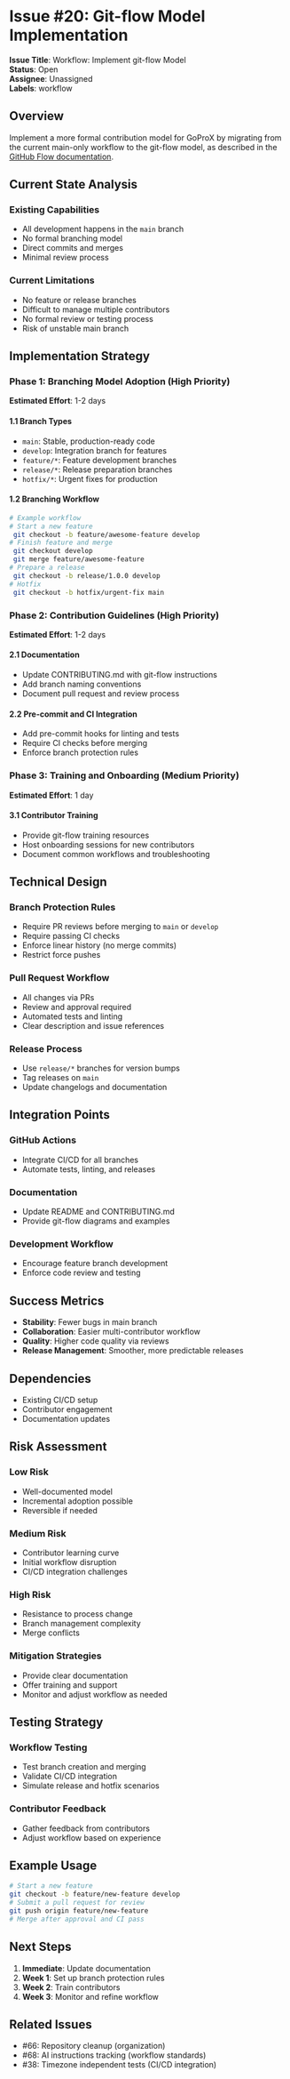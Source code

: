# Issue #20: Git-flow Model Implementation

**Issue Title**: Workflow: Implement git-flow Model  
**Status**: Open  
**Assignee**: Unassigned  
**Labels**: workflow

## Overview

Implement a more formal contribution model for GoProX by migrating from the current main-only workflow to the git-flow model, as described in the [GitHub Flow documentation](https://docs.github.com/en/get-started/quickstart/github-flow).

## Current State Analysis

### Existing Capabilities
- All development happens in the `main` branch
- No formal branching model
- Direct commits and merges
- Minimal review process

### Current Limitations
- No feature or release branches
- Difficult to manage multiple contributors
- No formal review or testing process
- Risk of unstable main branch

## Implementation Strategy

### Phase 1: Branching Model Adoption (High Priority)
**Estimated Effort**: 1-2 days

#### 1.1 Branch Types
- `main`: Stable, production-ready code
- `develop`: Integration branch for features
- `feature/*`: Feature development branches
- `release/*`: Release preparation branches
- `hotfix/*`: Urgent fixes for production

#### 1.2 Branching Workflow
```zsh
# Example workflow
# Start a new feature
 git checkout -b feature/awesome-feature develop
# Finish feature and merge
 git checkout develop
 git merge feature/awesome-feature
# Prepare a release
 git checkout -b release/1.0.0 develop
# Hotfix
 git checkout -b hotfix/urgent-fix main
```

### Phase 2: Contribution Guidelines (High Priority)
**Estimated Effort**: 1-2 days

#### 2.1 Documentation
- Update CONTRIBUTING.md with git-flow instructions
- Add branch naming conventions
- Document pull request and review process

#### 2.2 Pre-commit and CI Integration
- Add pre-commit hooks for linting and tests
- Require CI checks before merging
- Enforce branch protection rules

### Phase 3: Training and Onboarding (Medium Priority)
**Estimated Effort**: 1 day

#### 3.1 Contributor Training
- Provide git-flow training resources
- Host onboarding sessions for new contributors
- Document common workflows and troubleshooting

## Technical Design

### Branch Protection Rules
- Require PR reviews before merging to `main` or `develop`
- Require passing CI checks
- Enforce linear history (no merge commits)
- Restrict force pushes

### Pull Request Workflow
- All changes via PRs
- Review and approval required
- Automated tests and linting
- Clear description and issue references

### Release Process
- Use `release/*` branches for version bumps
- Tag releases on `main`
- Update changelogs and documentation

## Integration Points

### GitHub Actions
- Integrate CI/CD for all branches
- Automate tests, linting, and releases

### Documentation
- Update README and CONTRIBUTING.md
- Provide git-flow diagrams and examples

### Development Workflow
- Encourage feature branch development
- Enforce code review and testing

## Success Metrics

- **Stability**: Fewer bugs in main branch
- **Collaboration**: Easier multi-contributor workflow
- **Quality**: Higher code quality via reviews
- **Release Management**: Smoother, more predictable releases

## Dependencies

- Existing CI/CD setup
- Contributor engagement
- Documentation updates

## Risk Assessment

### Low Risk
- Well-documented model
- Incremental adoption possible
- Reversible if needed

### Medium Risk
- Contributor learning curve
- Initial workflow disruption
- CI/CD integration challenges

### High Risk
- Resistance to process change
- Branch management complexity
- Merge conflicts

### Mitigation Strategies
- Provide clear documentation
- Offer training and support
- Monitor and adjust workflow as needed

## Testing Strategy

### Workflow Testing
- Test branch creation and merging
- Validate CI/CD integration
- Simulate release and hotfix scenarios

### Contributor Feedback
- Gather feedback from contributors
- Adjust workflow based on experience

## Example Usage

```zsh
# Start a new feature
git checkout -b feature/new-feature develop
# Submit a pull request for review
git push origin feature/new-feature
# Merge after approval and CI pass
```

## Next Steps

1. **Immediate**: Update documentation
2. **Week 1**: Set up branch protection rules
3. **Week 2**: Train contributors
4. **Week 3**: Monitor and refine workflow

## Related Issues

- #66: Repository cleanup (organization)
- #68: AI instructions tracking (workflow standards)
- #38: Timezone independent tests (CI/CD integration) 